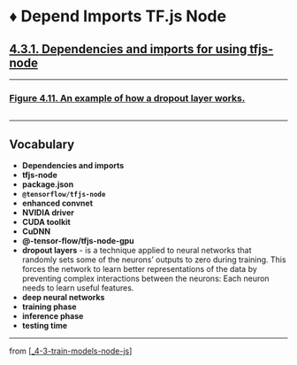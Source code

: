 # ♦️ Depend Imports TF.js Node

## [**4.3.1.** Dependencies and imports for using tfjs-node](https://livebook.manning.com/book/deep-learning-with-javascript/chapter-4/126)

---

### [Figure 4.11. An example of how a dropout layer works.](https://livebook.manning.com/book/deep-learning-with-javascript/chapter-4/ch04fig11)

<img src="">

---

## **Vocabulary**

- **Dependencies and imports**
- **tfjs-node**
- **package.json**
- **`@tensorflow/tfjs-node`**
- **enhanced convnet**
- **NVIDIA driver**
- **CUDA toolkit**
- **CuDNN**
- **@-tensor-flow/tfjs-node-gpu**
- **dropout layers** - is a technique applied to neural networks that randomly sets some of the neurons’ outputs to zero during training. This forces the network to learn better representations of the data by preventing complex interactions between the neurons: Each neuron needs to learn useful features.
- **deep neural networks**
- **training phase**
- **inference phase**
- **testing time**

<link rel="stylesheet" type="text/css" media="all" href="../../../assets/css/custom.css" />

---

from [[_4-3-train-models-node-js]]

[//begin]: # "Autogenerated link references for markdown compatibility"
[_4-3-train-models-node-js]: _4-3-train-models-node-js.md "♦️ Train Models"
[//end]: # "Autogenerated link references"
